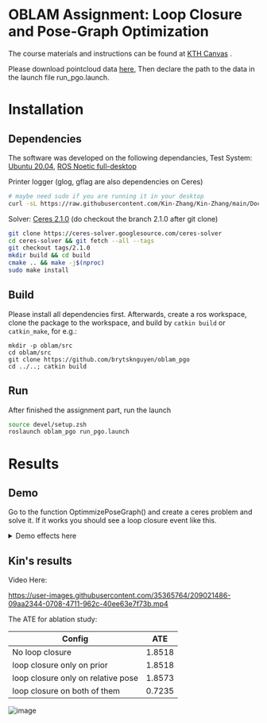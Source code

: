 # OBLAM Assignment: Loop Closure and Pose-Graph Optimization
<!-- via Continuous-time Optimization -->

The course materials and instructions can be found at [KTH Canvas](https://canvas.kth.se/courses/40649) .

Please download pointcloud data [here](https://kth-my.sharepoint.com/:f:/g/personal/tmng_ug_kth_se/ErWpfrnkfQZJvrNUnw3Y-dEB0ljN-xF-FvTl8AztgkSx6A?e=ycLF8y), Then declare the path to the data in the launch file run_pgo.launch.

# Installation

## Dependencies

The software was developed on the following dependancies, Test System: [Ubuntu 20.04](https://releases.ubuntu.com/20.04/), [ROS Noetic full-desktop](http://wiki.ros.org/noetic/Installation)

Printer logger (glog, gflag are also dependencies on Ceres)

```bash
# maybe need sudo if you are running it in your desktop
curl -sL https://raw.githubusercontent.com/Kin-Zhang/Kin-Zhang/main/Dockerfiles/installGlog_ownenv.sh | bash
```

Solver: [Ceres 2.1.0](http://ceres-solver.org/installation.html) (do checkout the branch 2.1.0 after git clone)

```bash
git clone https://ceres-solver.googlesource.com/ceres-solver
cd ceres-solver && git fetch --all --tags
git checkout tags/2.1.0
mkdir build && cd build
cmake .. && make -j$(nproc)
sudo make install
```

## Build
Please install all dependencies first. Afterwards, create a ros workspace, clone the package to the workspace, and build by `catkin build` or `catkin_make`, for e.g.:

```
mkdir -p oblam/src
cd oblam/src
git clone https://github.com/brytsknguyen/oblam_pgo
cd ../..; catkin build
```
## Run

After finished the assignment part, run the launch

```bash
source devel/setup.zsh
roslaunch oblam_pgo run_pgo.launch
```



# Results
## Demo

Go to the function OptimmizePoseGraph() and create a ceres problem and solve it. If it works you should see a loop closure event like this.
<details>
  <summary>Demo effects here</summary>

<p align="center">
    <img src="docs/loop2.gif" alt="mcd ntu daytime 04" width="49%"/>
    <img src="docs/loop1.gif" alt="mcd ntu daytime 01" width="49%"/>
</p>
</details>

## Kin's results

Video Here:

https://user-images.githubusercontent.com/35365764/209021486-09aa2344-0708-4711-962c-40ee63e7f73b.mp4

The ATE for ablation study:

| Config                             | ATE    |
| ---------------------------------- | ------ |
| No loop closure                    | 1.8518 |
| loop closure only on prior         | 1.8518 |
| loop closure only on relative pose | 1.8573 |
| loop closure on both of them       | 0.7235 |

![image](https://user-images.githubusercontent.com/35365764/209019932-27f9facb-2363-4bb0-bdc2-3bb38ddd1ffd.png)
